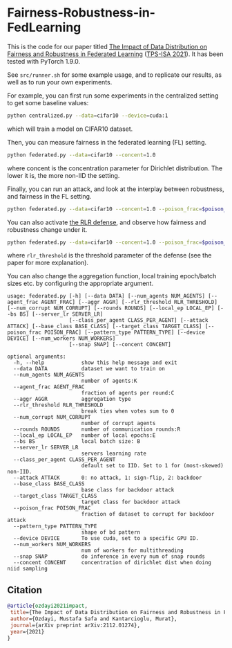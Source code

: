 # Fairness-Robustness-in-FedLearning

This is the code for our paper titled [The Impact of Data Distribution on Fairness and Robustness in Federated Learning](https://arxiv.org/abs/2112.01274) ([TPS-ISA 2021](http://www.sis.pitt.edu/lersais/conference/tps/2021/)). It has been tested with PyTorch 1.9.0.

See ```src/runner.sh``` for some example usage, and to replicate our results, as well as to run your own experiments.

For example, you can first run some experiments in the centralized setting to get some baseline values: 
```bash
python centralized.py --data=cifar10 --device=cuda:1
``` 
which will train a model on CIFAR10 dataset.

Then, you can measure fairness in the federated learning (FL) setting.
```bash
python federated.py --data=cifar10 --concent=1.0
```
where concent is the concentration parameter for Dirichlet distribution. The lower it is, the more non-IID the setting.

Finally, you can run an attack, and look at the interplay between robustness, and fairness in the FL setting.
```bash
python federated.py --data=cifar10 --concent=1.0 --poison_frac=$poison_frac --attack=$attack --num_corrupt=$num_corrupt
```

You can also activate [the RLR defense](https://ojs.aaai.org/index.php/AAAI/article/view/17118), and observe how fairness and robustness change under it.
```bash
python federated.py --data=cifar10 --concent=1.0 --poison_frac=$poison_frac --attack=$attack --num_corrupt=$num_corrupt --rlr_threshold=$rlr_threshold
```
where ```rlr_threshold``` is the threshold parameter of the defense (see the paper for more explanation).

You can also change the aggregation function, local training epoch/batch sizes etc. by configuring the appropriate argument.
```
usage: federated.py [-h] [--data DATA] [--num_agents NUM_AGENTS] [--agent_frac AGENT_FRAC] [--aggr AGGR] [--rlr_threshold RLR_THRESHOLD] [--num_corrupt NUM_CORRUPT] [--rounds ROUNDS] [--local_ep LOCAL_EP] [--bs BS] [--server_lr SERVER_LR]
                    [--class_per_agent CLASS_PER_AGENT] [--attack ATTACK] [--base_class BASE_CLASS] [--target_class TARGET_CLASS] [--poison_frac POISON_FRAC] [--pattern_type PATTERN_TYPE] [--device DEVICE] [--num_workers NUM_WORKERS]
                    [--snap SNAP] [--concent CONCENT]

optional arguments:
  -h, --help            show this help message and exit
  --data DATA           dataset we want to train on
  --num_agents NUM_AGENTS
                        number of agents:K
  --agent_frac AGENT_FRAC
                        fraction of agents per round:C
  --aggr AGGR           aggregation type
  --rlr_threshold RLR_THRESHOLD
                        break ties when votes sum to 0
  --num_corrupt NUM_CORRUPT
                        number of corrupt agents
  --rounds ROUNDS       number of communication rounds:R
  --local_ep LOCAL_EP   number of local epochs:E
  --bs BS               local batch size: B
  --server_lr SERVER_LR
                        servers learning rate
  --class_per_agent CLASS_PER_AGENT
                        default set to IID. Set to 1 for (most-skewed) non-IID.
  --attack ATTACK       0: no attack, 1: sign-flip, 2: backdoor
  --base_class BASE_CLASS
                        base class for backdoor attack
  --target_class TARGET_CLASS
                        target class for backdoor attack
  --poison_frac POISON_FRAC
                        fraction of dataset to corrupt for backdoor attack
  --pattern_type PATTERN_TYPE
                        shape of bd pattern
  --device DEVICE       To use cuda, set to a specific GPU ID.
  --num_workers NUM_WORKERS
                        num of workers for multithreading
  --snap SNAP           do inference in every num of snap rounds
  --concent CONCENT     concentration of dirichlet dist when doing niid sampling
 ```
 
 ## Citation
 
 ```bibtex
 @article{ozdayi2021impact,
  title={The Impact of Data Distribution on Fairness and Robustness in Federated Learning},
  author={Ozdayi, Mustafa Safa and Kantarcioglu, Murat},
  journal={arXiv preprint arXiv:2112.01274},
  year={2021}
}
```
